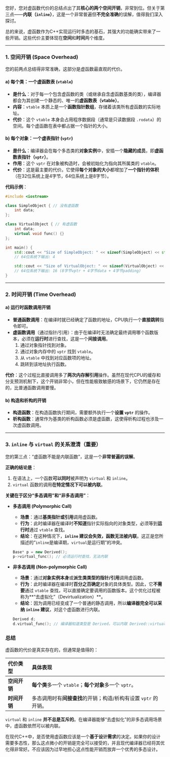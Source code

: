 您好，您对虚函数代价的总结点出了其**核心的两个空间开销**，非常到位。但关于第三点——**内联（`inline`）**，这是一个非常普遍但**不完全准确**的误解，值得我们深入探讨。

总的来说，虚函数作为C++实现运行时多态的基石，其强大的功能确实带来了一些开销。这些代价主要体现在**空间**和**时间**两个维度。

-----

### 1\. 空间开销 (Space Overhead)

您的前两点总结得非常准确，这部分是虚函数最直观的代价。

#### a) 每个类：一个虚函数表 (`vtable`)

  * **是什么**：对于每一个包含虚函数的类（或继承自含虚函数基类的类），编译器都会为其创建一个静态的、唯一的**虚函数表（vtable）**。
  * **内容**：`vtable` 本质上是一个**函数指针数组**，存储着该类所有虚函数的实际地址。
  * **代价**：这个 `vtable` 本身会占用程序数据段（通常是只读数据段 `.rodata`）的空间。每个虚函数在表中都占据一个指针的大小。

#### b) 每个对象：一个虚表指针 (`vptr`)

  * **是什么**：编译器会在每个多态类的**对象实例**中，安插一个**隐藏的成员**，即**虚函数表指针（`vptr`）**。
  * **作用**：这个 `vptr` 在对象被构造时，会被初始化为指向其所属类的 `vtable`。
  * **代价**：这是最主要的代价。它使得**每个对象的大小**都增加了**一个指针的体积**（在32位系统上是4字节，64位系统上是8字节）。

**代码示例**：

```cpp
#include <iostream>

class SimpleObject { // 没有虚函数
    int data;
};

class VirtualObject { // 有虚函数
    int data;
    virtual void func() {}
};

int main() {
    std::cout << "Size of SimpleObject: " << sizeof(SimpleObject) << std::endl;
    // 64位系统下输出: 4

    std::cout << "Size of VirtualObject: " << sizeof(VirtualObject) << std::endl;
    // 64位系统下输出: 16 (8字节vptr + 4字节data + 4字节padding)
}
```

-----

### 2\. 时间开销 (Time Overhead)

#### a) 运行时函数调用开销

  * **普通函数调用**：在编译时就已经确定了函数的地址，CPU执行一个**直接跳转**指令即可。
  * **虚函数调用**（通过指针/引用）：由于在编译时无法确定最终调用哪个函数版本，必须在**运行时**进行查找，这是一个**间接调用**。
    1.  通过对象指针找到对象。
    2.  通过对象内存中的 `vptr` 找到 `vtable`。
    3.  从 `vtable` 中找到对应函数项的地址。
    4.  跳转到该地址执行函数。

**代价**：这个过程比直接调用多了**两次内存解引用**操作。虽然在现代CPU的缓存和分支预测机制下，这个开销非常小，但在性能极致敏感的场景下，它仍然是存在的，比普通函数调用要慢。

#### b) 构造和析构的开销

  * **构造函数**：在构造函数执行期间，需要额外执行一个**设置 `vptr`** 的操作。
  * **析构函数**：通常作为基类的析构函数必须是虚函数，这使得析构过程也涉及一次虚函数调用。

-----

### 3\. `inline` 与 `virtual` 的关系澄清（重要）

您的第三点：“虚函数不能是内联函数”，这是一个**非常普遍的误解**。

**正确的结论是**：

1.  在语法上，一个函数**可以同时**被声明为 `virtual` 和 `inline`。
2.  `virtual` 函数的调用**在特定情况下可以被内联**。

**关键在于区分“多态调用”和“非多态调用”**：

  * **多态调用 (Polymorphic Call)**

      * **场景**：通过**基类指针或引用**调用虚函数。
      * **行为**：此时编译器在编译时**不知道**指针实际指向的对象类型，必须等到**运行时**通过 `vtable` 查找。
      * **结论**：在这种情况下，**`inline` 建议会失效，函数无法被内联**。这正是您所描述的“`inline`是编译期，`virtual`是运行期”的冲突。

    <!-- end list -->

    ```cpp
    Base* p = new Derived();
    p->virtual_func(); // 必须运行时查找，无法内联
    ```

  * **非多态调用 (Non-polymorphic Call)**

      * **场景**：通过**对象实例本身**或**派生类类型的指针/引用**调用虚函数。
      * **行为**：此时编译器在编译时**百分之百确定**对象的具体类型。因此，它**不需要**通过 `vtable` 查找，可以直接确定要调用的函数版本。这个优化过程被称为\*\*“去虚拟化”（Devirtualization）\*\*。
      * **结论**：因为调用已经变成了一个普通的静态调用，所以**编译器完全可以采纳 `inline` 建议**，对这个虚函数进行内联。

    <!-- end list -->

    ```cpp
    Derived d;
    d.virtual_func(); // 编译器知道类型是 Derived，可以内联 Derived::virtual_func()
    ```

### 总结

虚函数的代价是真实存在的，但通常是值得的：

| 代价类型     | 具体表现                                    |
| :------- | :-------------------------------------- |
| **空间开销** | **每个类**多一个 `vtable`；**每个对象**多一个 `vptr`。 |
| **时间开销** | 多态调用时有**间接查找**的开销；构造/析构有设置 `vptr` 的开销。  |

`virtual` 和 `inline` **并不总是互斥的**。在编译器能够“去虚拟化”的非多态调用场景中，虚函数依然可以被内联。

在现代C++中，是否使用虚函数应该是一个**基于设计需求**的决定。如果你的设计需要多态性，那么这点微小的开销是完全可以接受的，并且现代编译器已经将其优化得非常好。不应该因为过早地担心这点性能开销而放弃一个优秀的多态设计。